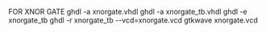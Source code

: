 FOR XNOR GATE
ghdl -a xnorgate.vhdl
ghdl -a xnorgate_tb.vhdl
ghdl -e xnorgate_tb
ghdl -r xnorgate_tb --vcd=xnorgate.vcd
gtkwave xnorgate.vcd

